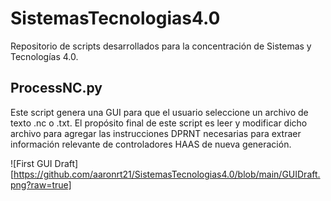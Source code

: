# SistemasTecnologias4.0
Repositorio de scripts desarrollados para la concentración de Sistemas y Tecnologías 4.0.

## ProcessNC.py
Este script genera una GUI para que el usuario seleccione un archivo de texto .nc o .txt. El propósito final de este script es
leer y modificar dicho archivo para agregar las instrucciones DPRNT necesarias para extraer información relevante de
controladores HAAS de nueva generación.

![First GUI Draft][https://github.com/aaronrt21/SistemasTecnologias4.0/blob/main/GUIDraft.png?raw=true]